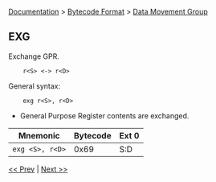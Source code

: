 [Documentation](../../README.md) > [Bytecode Format](../README.md) > [Data Movement Group](../InstructionsDataMovel.md)

## EXG

Exchange GPR.

        r<S> <-> r<D>

General syntax:

        exg r<S>, r<D>

* General Purpose Register contents are exchanged.

| Mnemonic | Bytecode | Ext 0 |
| - | - | - |
| `exg <S>, r<D>`| 0x69 | S:D |

[<< Prev](./d_12.md) | [Next >>](./d_14.md)
